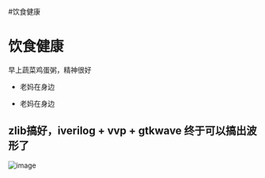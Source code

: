 #饮食健康
# 饮食健康
早上蔬菜鸡蛋粥，精神很好
- 老妈在身边
* 老妈在身边

## zlib搞好，iverilog + vvp + gtkwave 终于可以搞出波形了
![image](https://lightman2.github.io/ga_blog/mypic.jpg)
